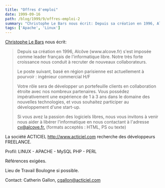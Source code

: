 ```yaml
---
title: "Offres d'emploi"
date: 1999-09-16
path: /blog/1999/9/offres-emploi-2
summary: "Christophe Le Bars nous écrit: Depuis sa création en 1996, Alcôve (www.alcove.fr) s'est imposée comme leader français de l'informatique libre."
tags: ['Apache', 'Linux']
---
```


<P>
<A HREF="mailto:clb@alcove.fr">Christophe Le Bars</A> nous écrit:
</P>

<BLOCKQUOTE>
<P>Depuis sa création en 1996, Alcôve (www.alcove.fr) s'est imposée
comme leader français de l'informatique libre. Notre très forte
croissance nous conduit à recruter de nouveaux collaborateurs.</P>

<P>Le poste suivant, basé en région parisienne est
actuellement à pourvoir : ingénieur commercial H/F</P>

<P>Votre rôle sera de développer un portefeuille clients en
collaboration étroite avec nos nombreux partenaires. Vous
possédez impérativement une expérience de 1 à 3 ans dans le
domaine des nouvelles technologies, et vous souhaitez
participer au développement d'une start-up.</P>

<P>Si vous avez la passion des logiciels libres, nous vous invitons
à venir nous aider à libérer l'informatique en nous contactant à
l'adresse <A HREF="mailto:cv@alcove.fr.">cv@alcove.fr.</A> (formats acceptés : HTML, PS ou texte)</P>

</BLOCKQUOTE>
<P>La société ACTICIEL <A HREF="http://www.acticiel.com">http://www.acticiel.com</A>
recherche des développeurs FREELANCE.</P>

<P>Profil:
LINUX - APACHE - MySQL
PHP - PERL</P>

<P>Références exigées.</P>

<P>Lieu de Travail Boulogne si possible.</P>

<P>Contact: Catherin Gallon, <A HREF="mailto:cgallon@acticiel.com">cgallon@acticiel.com</A></P>


